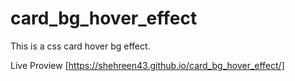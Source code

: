 # card_bg_hover_effect

This is a css card hover bg effect.

Live Proview [https://shehreen43.github.io/card_bg_hover_effect/]
